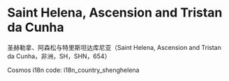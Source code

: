 # Saint Helena, Ascension and Tristan da Cunha

圣赫勒拿、阿森松与特里斯坦达库尼亚（Saint Helena, Ascension and Tristan da Cunha，非洲，SH，SHN，654）

Cosmos i18n code: i18n_country_shenghelena